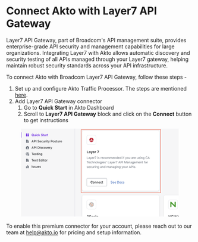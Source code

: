 # Connect Akto with Layer7 API Gateway

Layer7 API Gateway, part of Broadcom's API management suite, provides enterprise-grade API security and management capabilities for large organizations. Integrating Layer7 with Akto allows automatic discovery and security testing of all APIs managed through your Layer7 gateway, helping maintain robust security standards across your API infrastructure.

To connect Akto with Broadcom Layer7 API Gateway, follow these steps -

1. Set up and configure Akto Traffic Processor. The steps are mentioned [here](https://docs.akto.io/getting-started/traffic-processor/hybrid-saas).
2. Add Layer7 API Gateway connector
   1. Go to **Quick Start** in Akto Dashboard
   2. Scroll to **Layer7 API Gateway** block and click on the **Connect** button to get instructions

<figure><img src="../../.gitbook/assets/image (5) (1) (1) (1).png" alt=""><figcaption></figcaption></figure>

To enable this premium connector for your account, please reach out to our team at [help@akto.io](mailto:help@akto.io) for pricing and setup information.
